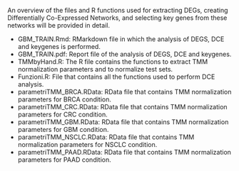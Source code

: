 An overview of the files and R functions used for extracting DEGs, creating Differentially Co-Expressed Networks, and selecting key genes from these networks will be provided in detail.

- GBM_TRAIN.Rmd: RMarkdown file in which the analysis of DEGS, DCE and keygenes is performed.
- GBM_TRAIN.pdf: Report file of the analysis of DEGS, DCE and keygenes.
- TMMbyHand.R: The R file contains the functions to extract TMM normalization parameters and to normalize test sets.
- Funzioni.R: File that contains all the functions used to perform DCE analysis.
- parametriTMM_BRCA.RData: RData file that contains TMM  normalization parameters for BRCA condition.
- parametriTMM_CRC.RData: RData file that contains TMM  normalization parameters for CRC condition.
- parametriTMM_GBM.RData: RData file that contains TMM  normalization parameters for GBM condition.
- parametriTMM_NSCLC.RData: RData file that contains TMM  normalization parameters for NSCLC condition.
- parametriTMM_PAAD.RData: RData file that contains TMM  normalization parameters for PAAD condition.
  
